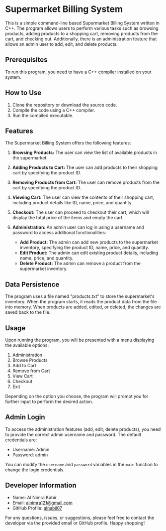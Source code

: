 # Supermarket Billing System

This is a simple command-line based Supermarket Billing System written in C++. The program allows users to perform various tasks such as browsing products, adding products to a shopping cart, removing products from the cart, and checking out. Additionally, there is an administration feature that allows an admin user to add, edit, and delete products.

## Prerequisites

To run this program, you need to have a C++ compiler installed on your system.

## How to Use

1. Clone the repository or download the source code.
2. Compile the code using a C++ compiler.
3. Run the compiled executable.

## Features

The Supermarket Billing System offers the following features:

1. **Browsing Products:** The user can view the list of available products in the supermarket.

2. **Adding Products to Cart:** The user can add products to their shopping cart by specifying the product ID.

3. **Removing Products from Cart:** The user can remove products from the cart by specifying the product ID.

4. **Viewing Cart:** The user can view the contents of their shopping cart, including product details like ID, name, price, and quantity.

5. **Checkout:** The user can proceed to checkout their cart, which will display the total price of the items and empty the cart.

6. **Administration:** An admin user can log in using a username and password to access additional functionalities:

   - **Add Product:** The admin can add new products to the supermarket inventory, specifying the product ID, name, price, and quantity.
   - **Edit Product:** The admin can edit existing product details, including name, price, and quantity.
   - **Delete Product:** The admin can remove a product from the supermarket inventory.

## Data Persistence

The program uses a file named "products.txt" to store the supermarket's inventory. When the program starts, it reads the product data from the file into memory. When products are added, edited, or deleted, the changes are saved back to the file.

## Usage

Upon running the program, you will be presented with a menu displaying the available options:

1. Administration
2. Browse Products
3. Add to Cart
4. Remove from Cart
5. View Cart
6. Checkout
7. Exit

Depending on the option you choose, the program will prompt you for further input to perform the desired action.

## Admin Login

To access the administration features (add, edit, delete products), you need to provide the correct admin username and password. The default credentials are:

- Username: Admin
- Password: admin

You can modify the `username` and `password` variables in the `main` function to change the login credentials.

## Developer Information

- Name: Al Nimra Kabir
- Email: alnimra121@gmail.com
- GitHub Profile: [alnabil07](https://github.com/alnabil07)

For any questions, issues, or suggestions, please feel free to contact the developer via the provided email or GitHub profile. Happy shopping!
